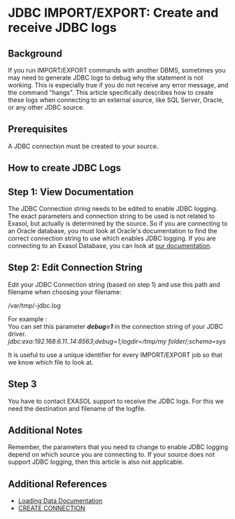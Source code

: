 # JDBC IMPORT/EXPORT: Create and receive JDBC logs 
## Background

If you run IMPORT/EXPORT commands with another DBMS, sometimes you may need to generate JDBC logs to debug why the statement is not working. This is especially true if you do not receive any error message, and the command "hangs". This article specifically describes how to create these logs when connecting to an external source, like SQL Server, Oracle, or any other JDBC source. 

## Prerequisites

A JDBC connection must be created to your source.  

## How to create JDBC Logs

## Step 1: View Documentation

The JDBC Connection string needs to be edited to enable JDBC logging. The exact parameters and connection string to be used is not related to Exasol, but actually is determined by the source. So if you are connecting to an Oracle database, you must look at Oracle's documentation to find the correct connection string to use which enables JDBC logging. If you are connecting to an Exasol Database, you can look at [our documentation](https://docs.exasol.com/connect_exasol/drivers/jdbc.htm).

## Step 2: Edit Connection String

Edit your JDBC Connection string (based on step 1) and use this path and filename when choosing your filename:

/var/tmp/<identifier>-jdbc.log

For example :  
You can set this parameter ***debug=1*** in the connection string of your JDBC driver.  
*jdbc:exa:192.168.6.11..14:8563;debug=1;logdir=/tmp/my folder/;schema=sys*

It is useful to use a unique identifier for every IMPORT/EXPORT job so that we know which file to look at. 

## Step 3

You have to contact EXASOL support to receive the JDBC logs. For this we need the destination and filename of the logfile.

## Additional Notes

Remember, the parameters that you need to change to enable JDBC logging depend on which source you are connecting to. If your source does not support JDBC logging, then this article is also not applicable. 

## Additional References

* [Loading Data Documentation](https://docs.exasol.com/loading_data/load_data_from_externalsources.htm)
* [CREATE CONNECTION](https://docs.exasol.com/sql/create_connection.htm)
